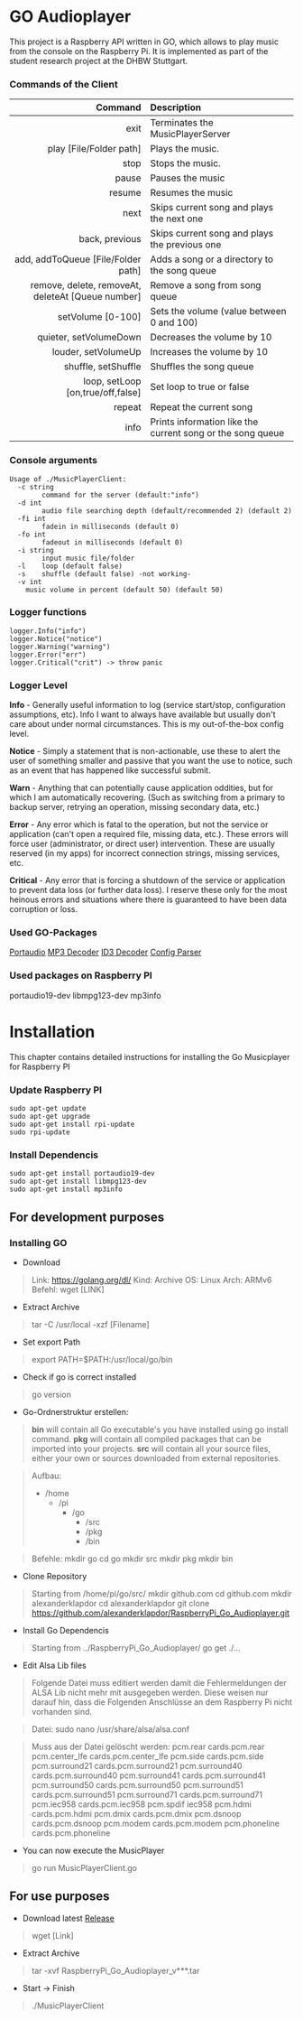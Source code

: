 # GO Audioplayer

This project is a Raspberry API written in GO, which allows to play music from the console on the Raspberry Pi. It is implemented as part of the student research project at the DHBW Stuttgart.


### Commands of the Client
| Command | Description |
| ---: | :--- |
| exit | Terminates the MusicPlayerServer|
| play [File/Folder path] | Plays the music. |
| stop | Stops the music. |
| pause | Pauses the music |
| resume | Resumes the music |
| next | Skips current song and plays the next one |
| back, previous | Skips current song and plays the previous one |
| add, addToQueue [File/Folder path] | Adds a song or a directory to the song queue |
| remove, delete, removeAt, deleteAt [Queue number] | Remove a song from song queue |
| setVolume [0-100]| Sets the volume (value between 0 and 100) |
| quieter, setVolumeDown | Decreases the volume by 10 |
| louder, setVolumeUp | Increases the volume by 10 |
| shuffle, setShuffle | Shuffles the song queue |
| loop, setLoop [on,true/off,false] | Set loop to true or false |
| repeat | Repeat the current song |
| info | Prints information like the current song or the song queue|

### Console arguments

```
Usage of ./MusicPlayerClient:
  -c string
        command for the server (default:"info")
  -d int
    	audio file searching depth (default/recommended 2) (default 2)
  -fi int
    	fadein in milliseconds (default 0)
  -fo int
    	fadeout in milliseconds (default 0)
  -i string
    	input music file/folder
  -l    loop (default false)
  -s	shuffle (default false) -not working-
  -v int
   	music volume in percent (default 50) (default 50)
```

### Logger functions
```
logger.Info("info")
logger.Notice("notice")
logger.Warning("warning")
logger.Error("err")
logger.Critical("crit") -> throw panic
```

### Logger Level
**Info** - Generally useful information to log (service start/stop, configuration assumptions, etc). Info I want to always have available but usually don't care about under normal circumstances. This is my out-of-the-box config level.

**Notice** - Simply a statement that is non-actionable, use these to alert the user of something smaller and passive that you want the use to notice, such as an event that has happened like successful submit.

**Warn** - Anything that can potentially cause application oddities, but for which I am automatically recovering. (Such as switching from a primary to backup server, retrying an operation, missing secondary data, etc.)

**Error** - Any error which is fatal to the operation, but not the service or application (can't open a required file, missing data, etc.). These errors will force user (administrator, or direct user) intervention. These are usually reserved (in my apps) for incorrect connection strings, missing services, etc.

**Critical** - Any error that is forcing a shutdown of the service or application to prevent data loss (or further data loss). I reserve these only for the most heinous errors and situations where there is guaranteed to have been data corruption or loss.

### Used GO-Packages

[Portaudio](https://github.com/gordonklaus/portaudio)
[MP3 Decoder](https://github.com/bobertlo/go-mpg123)
[ID3 Decoder](https://github.com/mikkyang/id3-go)
[Config Parser](https://github.com/tkanos/gonfig)

### Used packages on Raspberry PI
portaudio19-dev
libmpg123-dev
mp3info





# Installation
This chapter contains detailed instructions for installing the Go Musicplayer for Raspberry PI

### Update Raspberry PI
```
sudo apt-get update 
sudo apt-get upgrade 
sudo apt-get install rpi-update 
sudo rpi-update 
```

### Install Dependencis
```
sudo apt-get install portaudio19-dev
sudo apt-get install libmpg123-dev
sudo apt-get install mp3info 
```



## For development purposes

### Installing GO
* Download
>Link: https://golang.org/dl/ 
>Kind: Archive 
>OS: Linux 
>Arch: ARMv6 
>Befehl: wget [LINK] 
* Extract Archive
>tar -C /usr/local -xzf [Filename]
* Set export Path
>export PATH=$PATH:/usr/local/go/bin
* Check if go is correct installed
>go version
* Go-Ordnerstruktur erstellen: 
>**bin** will contain all Go executable's you have installed using go install command. 
**pkg** will contain all compiled packages that can be imported into your projects. 
**src** will contain all your source files, either your own or sources downloaded from external repositories. 


>Aufbau: 
>* /home 
>    * /pi 
>       * /go 
>           * /src 
>           * /pkg 
>           * /bin 

>Befehle: 
>mkdir go 
>cd go 
>mkdir src 
>mkdir pkg 
>mkdir bin 

* Clone Repository
>Starting from /home/pi/go/src/ 
>mkdir github.com 
>cd github.com 
>mkdir alexanderklapdor 
>cd alexanderklapdor 
>git clone https://github.com/alexanderklapdor/RaspberryPi_Go_Audioplayer.git 

* Install Go Dependencis
> Starting from ../RaspberryPi_Go_Audioplayer/
>go get ./...

* Edit Alsa Lib files
>Folgende Datei muss editiert werden damit die Fehlermeldungen der ALSA Lib nicht mehr mit ausgegeben werden. Diese weisen nur darauf hin, dass die Folgenden Anschlüsse an dem Raspberry Pi nicht vorhanden sind. 

>Datei: sudo nano /usr/share/alsa/alsa.conf 

>Muss aus der Datei gelöscht werden: 
>pcm.rear cards.pcm.rear 
>pcm.center_lfe cards.pcm.center_lfe 
>pcm.side cards.pcm.side 
>pcm.surround21 cards.pcm.surround21 
>pcm.surround40 cards.pcm.surround40 
>pcm.surround41 cards.pcm.surround41 
>pcm.surround50 cards.pcm.surround50 
>pcm.surround51 cards.pcm.surround51 
>pcm.surround71 cards.pcm.surround71 
>pcm.iec958 cards.pcm.iec958 
>pcm.spdif iec958 
>pcm.hdmi cards.pcm.hdmi 
>pcm.dmix cards.pcm.dmix 
>pcm.dsnoop cards.pcm.dsnoop 
>pcm.modem cards.pcm.modem 
>pcm.phoneline cards.pcm.phoneline 

* You can now execute the MusicPlayer
> go run MusicPlayerClient.go


## For use purposes

* Download latest [Release](https://github.com/alexanderklapdor/RaspberryPi_Go_Audioplayer/releases)

> wget [Link]

* Extract Archive
> tar -xvf RaspberryPi_Go_Audioplayer_v***.tar

* Start -> Finish
> ./MusicPlayerClient